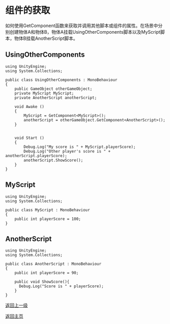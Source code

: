 # 组件的获取
如何使用GetComponent函数来获取并调用其他脚本或组件的属性。在场景中分别创建物体A和物体B，物体A挂载UsingOtherComponents脚本以及MyScript脚本，物体B挂载AnotherScript脚本。

## UsingOtherComponents

```
using UnityEngine;
using System.Collections;

public class UsingOtherComponents : MonoBehaviour
{
    public GameObject otherGameObject;    
    private MyScript MyScript;
    private AnotherScript anotherScript;
    
    void Awake ()
    {
        MyScript = GetComponent<MyScript>();
        anotherScript = otherGameObject.GetComponent<AnotherScript>();
    }
    
    
    void Start ()
    {
        Debug.Log("My score is " + MyScript.playerScore);
        Debug.Log("Other player's score is " + anotherScript.playerScore);
        anotherScript.ShowScore();
    }
}
```
## MyScript
```
using UnityEngine;
using System.Collections;

public class MyScript : MonoBehaviour
{
    public int playerScore = 100;
}
```
## AnotherScript
```
using UnityEngine;
using System.Collections;

public class AnotherScript : MonoBehaviour
{
    public int playerScore = 90;
    
    public void ShowScore(){
      Debug.Log("Score is " + playerScore);
    }
}
```

[返回上一级](/Scripting/Beginner-Gameplay-Scripting.md)

[返回主页](/README.md)
